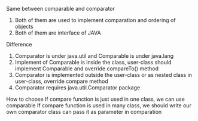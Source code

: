 Same between comparable and comparator
1. Both of them are used to implement comparation and ordering of objects
2. Both of them are interface of JAVA

Difference
1. Comparator is under java.util and Comparable is under java.lang
2. Implement of Comparable is inside the class, user-class should implement Comparable and override compareTo() method
3. Comparator is implemented outside the user-class or as nested class in user-class, override compare method
4. Comparator requires java.util.Comparator package


How to choose
If compare function is just used in one class, we can use comparable
If compare function is used in many class, we should write our own comparator class can pass it as parameter in comparation

